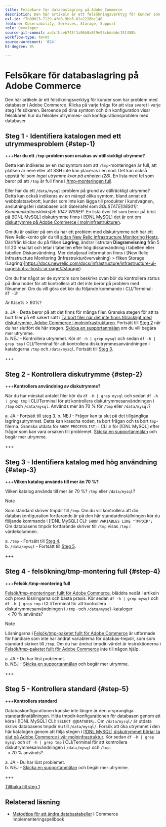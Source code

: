 ```yaml
---
title: Felsökare för databaslagring på Adobe Commerce
description: Den här artikeln är ett felsökningsverktyg för kunder som har problem med databaser i Adobe Commerce. Klicka på varje fråga för att visa svaret i varje steg i felsökaren. Beroende på dina symtom och din konfiguration visar felsökaren hur du felsöker utrymmes- och konfigurationsproblem med databaser.
exl-id: f7b09023-7129-4fd0-9bb5-02a2228bc148
feature: Observability, Services, Storage, Support
role: Developer
source-git-commit: aa4cfbceb745f1a06b8a8f9e93cbdebbc151458b
workflow-type: tm+mt
source-wordcount: '824'
ht-degree: 0%

---
```


# Felsökare för databaslagring på Adobe Commerce

Den här artikeln är ett felsökningsverktyg för kunder som har problem med databaser i Adobe Commerce. Klicka på varje fråga för att visa svaret i varje steg i felsökaren. Beroende på dina symtom och din konfiguration visar felsökaren hur du felsöker utrymmes- och konfigurationsproblem med databaser.

## Steg 1 - Identifiera katalogen med ett utrymmesproblem {#step-1}

+++**Har du ett `/tmp`-problem som orsakas av otillräckligt utrymme?**

Detta kan indikeras av en rad symtom som att `/tmp`-monteringen är full, att platsen är nere eller att SSH inte kan placeras i en nod. Det kan också uppstå fel som _Inget utrymme kvar på enheten (28)_. En lista med fel som beror på att `/tmp` är full finns i [/tmp-monteringen full](/help/troubleshooting/miscellaneous/tmp-mount-full.md).

Eller har du ett `/data/mysql`-problem på grund av otillräckligt utrymme? Detta kan också indikeras av en mängd olika symtom, bland annat ett webbplatsavbrott, kunder som inte kan lägga till produkter i kundvagnen, anslutningsfel i databasen och Galeriafel som _SQLSTATE\[08S01\]: Kommunikationslänksfel: 1047 WSREP_. En lista över fel som beror på brist på [!DNL MySQL] diskutrymme finns i [[!DNL MySQL] det är ont om diskutrymme på Adobe Commerce i molninfrastrukturen](https://experienceleague.adobe.com/sv/docs/experience-cloud-kcs/kbarticles/ka-27806).

Om du är osäker på om du har ett problem med diskutrymme och har ett New Relic-konto går du till [sidan New Relic Infrastructure Monitoring Hosts](https://docs.newrelic.com/docs/infrastructure/infrastructure-ui-pages/infra-hosts-ui-page/). Därifrån klickar du på fliken **Lagring**, ändrar listrutan **Diagramvisning** från 5 till 20 resultat och letar i tabellen efter hög diskanvändning i tabellen eller tabellen Diskanvändning. Mer detaljerad information finns i [New Relic Infrastructure Monitoring (Infrastrukturövervakning) > fliken Storage (Lagring)]https://docs.newrelic.com/docs/infrastructure/infrastructure-ui-pages/infra-hosts-ui-page/#storage).

Om du har något av de symtom som beskrivs ovan bör du kontrollera status på dina noder för att kontrollera att det inte beror på problem med filnummer. Om du vill göra det kör du följande kommando i CLI/Terminal:\
`df -ih`

Är IUse% > 90%?

a. JA - Detta beror på att det finns för många filer. Granska stegen för att ta bort filer på ett säkert sätt i [Ta bort filer när det inte finns tillräckligt med diskutrymme, Adobe Commerce i molninfrastrukturen](https://experienceleague.adobe.com/sv/docs/experience-cloud-kcs/kbarticles/ka-26889). Fortsätt till [Steg 2](#step-2) när du har slutfört de här stegen. [Skicka en supportanmälan](/help/help-center-guide/help-center/magento-help-center-user-guide.md#submit-ticket) om du vill begära mer utrymme.\
b. NEJ - Kontrollera utrymmet. Kör `df -h | grep mysql` och sedan `df -h | grep tmp` i CLI/Terminal för att kontrollera diskutrymmesanvändningen i katalogerna `/tmp` och `/data/mysql`. Fortsätt till [Steg 3](#step-3).

+++

## Steg 2 - Kontrollera diskutrymme {#step-2}

+++**Kontrollera användning av diskutrymme?**

När du har minskat antalet filer kör du `df -h | grep mysql` och sedan `df -h | grep tmp` i CLI/Terminal för att kontrollera diskutrymmesanvändningen i `/tmp` och `/data/mysql`. Används mer än 70 % för `/tmp` eller `/data/mysql`?

a. JA - Fortsätt till [steg 3](#step-3).
b. NEJ - Frågor kan ta slut på det tillgängliga lagringsutrymmet. Detta kan krascha noden, ta bort frågan och ta bort `tmp`-filerna. Granska utdata för `SHOW PROCESSLIST;` i CLI:n för [!DNL MySQL] efter frågor som kan vara orsaken till problemet. [Skicka en supportanmälan](/help/help-center-guide/help-center/magento-help-center-user-guide.md#submit-ticket) och begär mer utrymme.

+++

## Steg 3 - Identifiera katalog med hög användning {#step-3}

+++**Vilken katalog används till mer än 70 %?**

Vilken katalog används till mer än 70 %? `/tmp` eller `/data/mysql`?

>[!NOTE]
>
>Som standard skriver tmpdir till `/tmp`. Om du vill kontrollera att din databaskonfiguration fortfarande är på den här standardinställningen kör du följande kommando i [!DNL MySQL] CLI: `SHOW VARIABLES LIKE "TMPDIR";` Om databasens tmpdir fortfarande skriver till `/tmp` visas `/tmp` i värdekolumnen.

a. `/tmp` - Fortsätt till [Steg 4](#step-4). \
b. `/data/mysql` - Fortsätt till [Steg 5](#step-5).

+++

## Steg 4 - felsökning/tmp-montering full {#step-4}

+++**Felsök /tmp-montering full**

[Felsök/tmp-monteringen fullt för Adobe Commerce](/help/troubleshooting/miscellaneous/tmp-mount-full.md), bläddra nedåt i artikeln och prova lösningarna och bästa praxis. Kör sedan `df -h | grep mysql` och `df -h | grep tmp` i CLI/Terminal för att kontrollera diskutrymmesanvändningen i `/tmp`- och `/data/mysql`-kataloger\
  &lt; 70 % används?

>[!NOTE]
>
>Lösningarna i [Felsök/tmp-paketet fullt för Adobe Commerce](/help/troubleshooting/miscellaneous/tmp-mount-full.md) är utformade för handlare som inte har ändrat variablerna för databas-tmpdir, som som standard skriver till `/tmp`. Om du har ändrat tmpdir-värdet är instruktionerna i [Felsök/tmp-paketet fullt för Adobe Commerce](/help/troubleshooting/miscellaneous/tmp-mount-full.md) inte till någon hjälp.

a. JA - Du har löst problemet. \
b. NEJ - [Skicka en supportanmälan](/help/help-center-guide/help-center/magento-help-center-user-guide.md#submit-ticket) och begär mer utrymme.

+++

## Steg 5 - Kontrollera standard {#step-5}

+++**Kontrollera standard**

Databaskonfigurationen kanske inte längre är den ursprungliga standardinställningen. Hitta tmpdir-konfigurationen för databasen genom att köra i [!DNL MySQL] CLI: `SELECT @@DATADIR;`. Om `/data/mysql/` är utdata skrivs databasens tmpdir nu till `/data/mysql/`. Försök att öka utrymmet i den här katalogen genom att följa stegen i [[!DNL MySQL] diskutrymmet börjar ta slut på Adobe Commerce i vår molninfrastruktur](https://experienceleague.adobe.com/sv/docs/experience-cloud-kcs/kbarticles/ka-27806). Kör sedan `df -h | grep mysql` och `df -h | grep tmp` i CLI/Terminal för att kontrollera diskutrymmesanvändningen i `/data/mysql` och `/tmp`.\
  &lt; 70 % används?

a. JA - Du har löst problemet. \
b. NEJ - [Skicka en supportanmälan](/help/help-center-guide/help-center/magento-help-center-user-guide.md#submit-ticket) och begär mer utrymme.

+++

[Tillbaka till steg 1](#step-1)

## Relaterad läsning

* [Metodtips för att ändra databastabeller](https://experienceleague.adobe.com/sv/docs/commerce-operations/implementation-playbook/best-practices/development/modifying-core-and-third-party-tables#why-adobe-recommends-avoiding-modifications) i Commerce Implementeringspellbook
